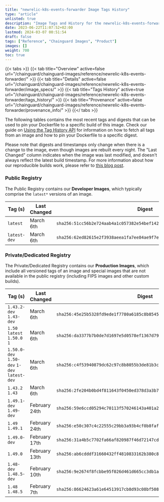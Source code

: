 ```yaml
---
title: "newrelic-k8s-events-forwarder Image Tags History"
type: "article"
unlisted: true
description: "Image Tags and History for the newrelic-k8s-events-forwarder Chainguard Image"
date: 2023-06-22T11:07:52+02:00
lastmod: 2024-03-07 00:51:54
draft: false
tags: ["Reference", "Chainguard Images", "Product"]
images: []
weight: 700
toc: true
---
```


{{< tabs >}}
{{< tab title="Overview" active=false url="/chainguard/chainguard-images/reference/newrelic-k8s-events-forwarder/" >}}
{{< tab title="Details" active=false url="/chainguard/chainguard-images/reference/newrelic-k8s-events-forwarder/image_specs/" >}}
{{< tab title="Tags History" active=true url="/chainguard/chainguard-images/reference/newrelic-k8s-events-forwarder/tags_history/" >}}
{{< tab title="Provenance" active=false url="/chainguard/chainguard-images/reference/newrelic-k8s-events-forwarder/provenance_info/" >}}
{{</ tabs >}}

The following tables contains the most recent tags and digests that can be used to pin your Dockerfile to a specific build of this image. Check our guide on [Using the Tag History API](/chainguard/chainguard-images/using-the-tag-history-api/) for information on how to fetch all tags from an image and how to pin your Dockerfile to a specific digest.

Please note that digests and timestamps only change when there is a change to the image, even though images are rebuilt every night. The "Last Changed" column indicates when the image was last modified, and doesn't always reflect the latest build timestamp. For more information about how our reproducible builds work, please refer to [this blog post](https://www.chainguard.dev/unchained/reproducing-chainguards-reproducible-image-builds).

### Public Registry
The Public Registry contains our **Developer Images**, which typically comprise the `latest*` versions of an image.

| Tag (s)       | Last Changed | Digest                                                                    |
|---------------|--------------|---------------------------------------------------------------------------|
|  `latest`     | March 6th    | `sha256:51cc56b2e724aab4a1c057382e54bef14279ea2f01d54ca4df1eee2093a2c8b3` |
|  `latest-dev` | March 6th    | `sha256:62ed82615e2f3938aeea1fa7ee84ae9f7e97e937e2bd5c05ac8d6d99b2c53189` |


### Private/Dedicated Registry
The Private/Dedicated Registry contains our **Production Images**, which include all versioned tags of an image and special images that are not available in the public registry (including FIPS images and other custom builds).

| Tag (s)                                       | Last Changed  | Digest                                                                    |
|-----------------------------------------------|---------------|---------------------------------------------------------------------------|
|  `1.43.2-dev` `1.43-dev`                      | March 6th     | `sha256:45e25b5328fd9ede1f7780a6185c8b8545d7cc5f0609a3aac209b5791d060776` |
|  `1.50` `latest` `1.50.0` `1`                 | March 6th     | `sha256:da3377b7b0de7d1697e5d0578ef1367d7907ad9ed363915aaf85a65ee439b19d` |
|  `1.50.0-dev` `1.50-dev` `1-dev` `latest-dev` | March 6th     | `sha256:c4f53940879dc62c97c8b8055b3de81b3cc9a3e319d1095d2c65ef2452f9dc49` |
|  `1.43.2` `1.43`                              | March 6th     | `sha256:2fe204b0bd4f811643f0450ed378d3a3b7603b09c8c4772f30c8d18ce25f3276` |
|  `1.49.1-dev` `1.49-dev`                      | February 24th | `sha256:59e6ccd05294c70113f570246143a401a23a8d5c2b60c2433c2d3be60881b160` |
|  `1.49` `1.49.1`                              | February 24th | `sha256:e50c307c4c22555c29bb3a93b4cf0b8faf10e2a277f7c1a6236cd8e5a9db292f` |
|  `1.49.0-dev`                                 | February 17th | `sha256:31a4b5c7702fa66af820987f46d72147cd28a2a97ce6e89c80e1f24f34a91ff6` |
|  `1.49.0`                                     | February 13th | `sha256:ab6cdddf31660432ff4810833162b380c8b98b8a2ddac71c7e95d34eb4a352fb` |
|  `1.48-dev` `1.48.5-dev`                      | February 10th | `sha256:9e2674f8fcbbe95f026d461d665cc3db1a6476218e73f9652a3f9957e11f679b` |
|  `1.48` `1.48.5`                              | February 7th  | `sha256:86624623a61e64513917cb8d93c08bf5086ba375463eb31d0f4a094d2ee710ab` |

